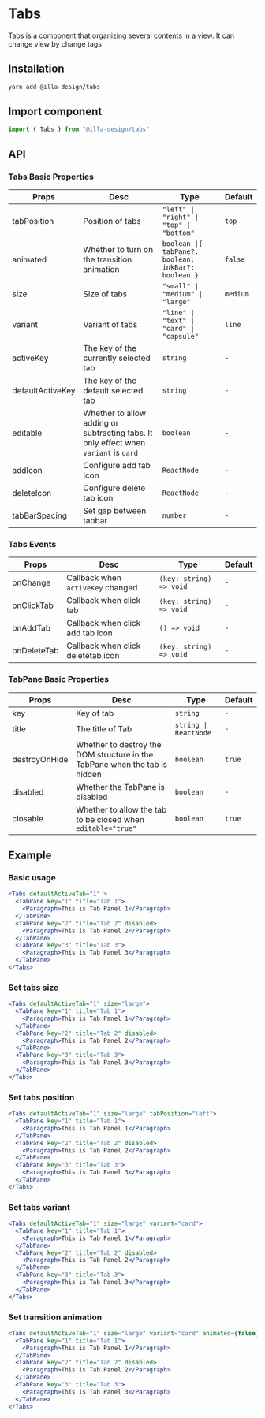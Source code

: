 # Tabs 

Tabs is a component that organizing several contents in a view. It can change view by change tags

## Installation

```bash
yarn add @illa-design/tabs
```

## Import component

```jsx
import { Tabs } from "@illa-design/tabs"
```

## API

### Tabs Basic Properties

| Props            | Desc                                                         | Type                                                | Default  |
| ---------------- | ------------------------------------------------------------ | --------------------------------------------------- | -------- |
| tabPosition      | Position of tabs                                             | `"left" \| "right" \| "top" \| "bottom"`            | `top`    |
| animated         | Whether to turn on the transition animation                  | `boolean \|{ tabPane?: boolean; inkBar?: boolean }` | `false`  |
| size             | Size of tabs                                                 | `"small" \| "medium" \| "large"`                    | `medium` |
| variant          | Variant of tabs                                              | `"line" \| "text" \| "card" \| "capsule"`           | `line`   |
| activeKey        | The key of the currently selected tab                        | `string`                                            | `-`      |
| defaultActiveKey | The key of the default selected tab                          | `string`                                            | `-`      |
| editable         | Whether to allow adding or subtracting tabs. It only effect when `variant` is `card` | `boolean`                                           | `-`      |
| addIcon          | Configure add tab icon                                       | `ReactNode`                                         | `-`      |
| deleteIcon       | Configure delete tab icon                                    | `ReactNode`                                         | `-`      |
| tabBarSpacing    | Set gap between tabbar                                       | `number`                                            | `-`      |

### Tabs Events

| Props       | Desc                               | Type                    | Default |
| ----------- | ---------------------------------- | ----------------------- | ------- |
| onChange    | Callback when `activeKey` changed  | `(key: string) => void` | `-`     |
| onClickTab  | Callback when click tab            | `(key: string) => void` | `-`     |
| onAddTab    | Callback when click add tab icon   | `() => void`            | `-`     |
| onDeleteTab | Callback when click deletetab icon | `(key: string) => void` | `-`     |

### TabPane Basic Properties

| Props         | Desc                                                         | Type                   | Default |
| ------------- | ------------------------------------------------------------ | ---------------------- | ------- |
| key           | Key of  tab                                                  | `string`               | `-`     |
| title         | The title of Tab                                             | `string \| ReactNode ` | `-`     |
| destroyOnHide | Whether to destroy the DOM structure in the TabPane when the tab is hidden | `boolean`              | `true`  |
| disabled      | Whether the TabPane is disabled                              | `boolean`              | `-`     |
| closable      | Whether to allow the tab to be closed when `editable="true"` | `boolean`              | `true`  |



## Example

### Basic usage

```jsx
<Tabs defaultActiveTab="1" >
  <TabPane key="1" title="Tab 1">
    <Paragraph>This is Tab Panel 1</Paragraph>
  </TabPane>
  <TabPane key="2" title="Tab 2" disabled>
    <Paragraph>This is Tab Panel 2</Paragraph>
  </TabPane>
  <TabPane key="3" title="Tab 3">
    <Paragraph>This is Tab Panel 3</Paragraph>
  </TabPane>
</Tabs>
```

### Set tabs size

```jsx
<Tabs defaultActiveTab="1" size="large">
  <TabPane key="1" title="Tab 1">
    <Paragraph>This is Tab Panel 1</Paragraph>
  </TabPane>
  <TabPane key="2" title="Tab 2" disabled>
    <Paragraph>This is Tab Panel 2</Paragraph>
  </TabPane>
  <TabPane key="3" title="Tab 3">
    <Paragraph>This is Tab Panel 3</Paragraph>
  </TabPane>
</Tabs>
```

### Set tabs position

```jsx
<Tabs defaultActiveTab="1" size="large" tabPosition="left">
  <TabPane key="1" title="Tab 1">
    <Paragraph>This is Tab Panel 1</Paragraph>
  </TabPane>
  <TabPane key="2" title="Tab 2" disabled>
    <Paragraph>This is Tab Panel 2</Paragraph>
  </TabPane>
  <TabPane key="3" title="Tab 3">
    <Paragraph>This is Tab Panel 3</Paragraph>
  </TabPane>
</Tabs>
```

### Set tabs variant

```jsx
<Tabs defaultActiveTab="1" size="large" variant="card">
  <TabPane key="1" title="Tab 1">
    <Paragraph>This is Tab Panel 1</Paragraph>
  </TabPane>
  <TabPane key="2" title="Tab 2" disabled>
    <Paragraph>This is Tab Panel 2</Paragraph>
  </TabPane>
  <TabPane key="3" title="Tab 3">
    <Paragraph>This is Tab Panel 3</Paragraph>
  </TabPane>
</Tabs>
```

### Set transition animation

```jsx
<Tabs defaultActiveTab="1" size="large" variant="card" animated={false} >
  <TabPane key="1" title="Tab 1">
    <Paragraph>This is Tab Panel 1</Paragraph>
  </TabPane>
  <TabPane key="2" title="Tab 2" disabled>
    <Paragraph>This is Tab Panel 2</Paragraph>
  </TabPane>
  <TabPane key="3" title="Tab 3">
    <Paragraph>This is Tab Panel 3</Paragraph>
  </TabPane>
</Tabs>
```
